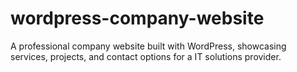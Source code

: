# wordpress-company-website
A professional company website built with WordPress, showcasing services, projects, and contact options for a IT solutions provider.
